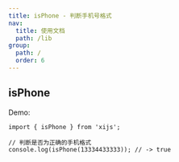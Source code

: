 ```yaml
---
title: isPhone - 判断手机号格式
nav:
  title: 使用文档
  path: /lib
group:
  path: /
  order: 6
---
```


## isPhone

Demo:

```tsx | pure
import { isPhone } from 'xijs';

// 判断是否为正确的手机格式
console.log(isPhone(13334433333)); // -> true
```
